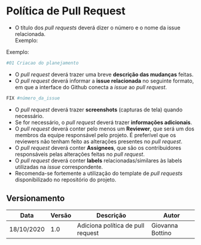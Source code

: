 # Política de Pull Request

- O título dos _pull requests_ deverá dizer o número e o nome da issue relacionada.    
Exemplo:

Exemplo:
```bash
#01 Criacao do planejamento
``` 

- O _pull request_ deverá trazer uma breve **descrição das mudanças** feitas.
- O _pull request_ deverá informar a **issue relacionada** no seguinte formato, em que a interface do Github conecta a _issue_ ao _pull request_.

```bash
FIX #número_da_issue
``` 

- O _pull request_ deverá trazer **screenshots** (capturas de tela) quando necessário.
- Se for necessário, o _pull request_ deverá trazer **informações adicionais**.
- O _pull request_ deverá conter pelo menos um **Reviewer**, que será um dos membros da equipe responsável pelo projeto. É preferível que os reviewers não tenham feito as alterações presentes no _pull request_.
- O _pull request_ deverá conter **Assignees**, que são os contribuidores responsáveis pelas alterações feitas no _pull request_.
- O _pull request_ deverá conter **labels** relacionadas/similares às labels utilizadas na _issue_ correspondente.
- Recomenda-se fortemente a utilização do template de _pull requests_ disponibilizado no repositório do projeto.

## Versionamento
| Data | Versão | Descrição | Autor |
|------|------|------|------|
|18/10/2020|1.0|Adiciona política de pull request|Giovanna Bottino|
